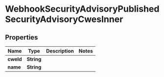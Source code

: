 

# WebhookSecurityAdvisoryPublishedSecurityAdvisoryCwesInner


## Properties

| Name | Type | Description | Notes |
|------------ | ------------- | ------------- | -------------|
|**cweId** | **String** |  |  |
|**name** | **String** |  |  |



